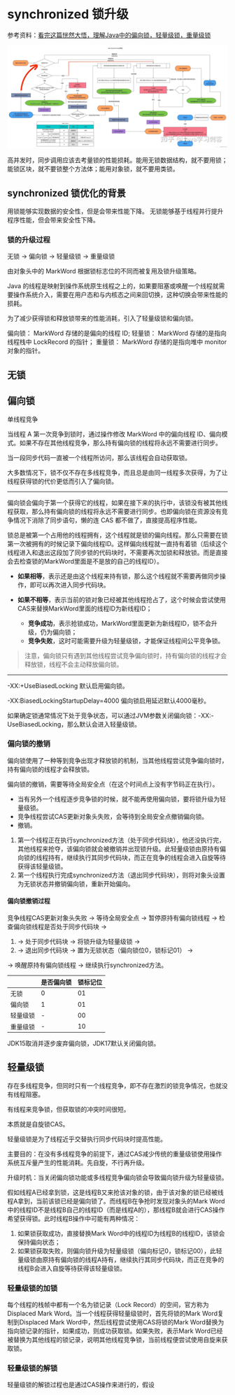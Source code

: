 # synchronized 锁升级

参考资料：[看完这篇恍然大悟，理解Java中的偏向锁，轻量级锁，重量级锁](https://zhuanlan.zhihu.com/p/571793506)

![看完这篇恍然大悟，理解Java中的偏向锁，轻量级锁，重量级锁](/imgs/JUC/v2-66ad9e336efa23c2ba1703c0224ce652_r.jpg)

高并发时，同步调用应该去考量锁的性能损耗。能用无锁数据结构，就不要用锁；能锁区块，就不要锁整个方法体；能用对象锁，就不要用类锁。

## synchronized 锁优化的背景

用锁能够实现数据的安全性，但是会带来性能下降。
无锁能够基于线程并行提升程序性能，但会带来安全性下降。

### 锁的升级过程

无锁 -> 偏向锁 -> 轻量级锁 -> 重量级锁

由对象头中的 MarkWord 根据锁标志位的不同而被复用及锁升级策略。

Java 的线程是映射到操作系统原生线程之上的，如果要阻塞或唤醒一个线程就需要操作系统介入，需要在用户态和与内核态之间来回切换，这种切换会带来性能的损耗。

为了减少获得锁和释放锁带来的性能消耗，引入了轻量级锁和偏向锁。

偏向锁： MarkWord 存储的是偏向的线程 ID;
轻量锁： MarkWord 存储的是指向线程栈中 LockRecord 的指针；
重量锁： MarkWord 存储的是指向堆中 monitor 对象的指针。

## 无锁

## 偏向锁

单线程竞争

当线程 A 第一次竞争到锁时，通过操作修改 MarkWord 中的偏向线程 ID、偏向模式。如果不存在其他线程竞争，那么持有偏向锁的线程将永远不需要进行同步。

当一段同步代码一直被一个线程所访问，那么该线程会自动获取锁。

大多数情况下，锁不仅不存在多线程竞争，而且总是由同一线程多次获得，为了让线程获得锁的代价更低而引入了偏向锁。

---

偏向锁会偏向于第一个获得它的线程，如果在接下来的执行中，该锁没有被其他线程获取，那么持有偏向锁的线程将永远不需要进行同步。也即偏向锁在资源没有竞争情况下消除了同步语句，懒的连 CAS 都不做了，直接提高程序性能。

锁总是被第一个占用他的线程拥有，这个线程就是锁的偏向线程。那么只需要在锁第一次被拥有的时候记录下偏向线程ID。这样偏向线程就一直持有着锁（后续这个线程进入和退出这段加了同步锁的代码块时，不需要再次加锁和释放锁。而是直接会去检查锁的MarkWord里面是不是放的自己的线程ID）。

- **如果相等**，表示还是由这个线程来持有锁，那么这个线程就不需要再做同步操作，即可以再次进入同步代码块。

- **如果不相等**，表示当前的锁对象已经被其他线程抢占了，这个时候会尝试使用CAS来替换MarkWord里面的线程ID为新线程ID；
  - **竞争成功**，表示抢锁成功，MarkWord里面更新为新线程ID，锁不会升级，仍为偏向锁；
  - **竞争失败**，这时可能需要升级为轻量级锁，才能保证线程间公平竞争锁。

> 注意，偏向锁只有遇到其他线程尝试竞争偏向锁时，持有偏向锁的线程才会释放锁，线程不会主动释放偏向锁。

---

-XX:+UseBiasedLocking 默认启用偏向锁。

-XX:BiasedLockingStartupDelay=4000 偏向锁启用延迟默认4000毫秒。

如果确定锁通常情况下处于竞争状态，可以通过JVM参数关闭偏向锁：-XX:-UseBiasedLocking，那么默认会进入轻量级锁。

### 偏向锁的撤销

偏向锁使用了一种等到竞争出现才释放锁的机制，当其他线程尝试竞争偏向锁时，持有偏向锁的线程才会释放锁。

偏向锁的撤销，需要等待全局安全点（在这个时间点上没有字节码正在执行）。

- 当有另外一个线程逐步竞争锁的时候，就不能再使用偏向锁，要将锁升级为轻量级锁。
- 竞争线程尝试CAS更新对象头失败，会等待到全局安全点撤销偏向锁。
- 撤销。

1. 第一个线程正在执行synchronized方法（处于同步代码块），他还没执行完，其他线程来抢夺，该偏向锁就会被撤销并出现锁升级。此轻量级锁由原持有偏向锁的线程持有，继续执行其同步代码块，而正在竞争的线程会进入自旋等待获得该轻量级锁。
2. 第一个线程执行完成synchronized方法（退出同步代码块），则将对象头设置为无锁状态并撤销偏向锁，重新开始偏向。

#### 偏向锁撤销过程

竞争线程CAS更新对象头失败 -> 等待全局安全点 -> 暂停原持有偏向锁线程 -> 检查偏向锁线程是否处于同步代码块 ->

1. -> 处于同步代码块 -> 将锁升级为轻量级锁 ->
2. -> 退出同步代码块 -> 置为无锁状态（偏向锁位0，锁标记01） ->

-> 唤醒原持有偏向锁线程 -> 继续执行synchronized方法。

| | 是否偏向锁 | 锁标记位 |
| ---- | ---- | ---- |
| 无锁 | 0 | 01 |
| 偏向锁 | 1 | 01 |
| 轻量级锁 | - | 00 |
| 重量级锁 | - | 10 |

JDK15取消并逐步废弃偏向锁，JDK17默认关闭偏向锁。

## 轻量级锁

存在多线程竞争，但同时只有一个线程竞争，即不存在激烈的锁竞争情况，也就没有线程阻塞。

有线程来竞争锁，但获取锁的冲突时间很短。

本质就是自旋锁CAS。

轻量级锁是为了线程近乎交替执行同步代码块时提高性能。

主要目的：在没有多线程竞争的前提下，通过CAS减少传统的重量级锁使用操作系统互斥量产生的性能消耗。先自旋，不行再升级。

升级时机：当关闭偏向锁功能或多线程竞争偏向锁会导致偏向锁升级为轻量级锁。

假如线程A已经拿到锁，这是线程B又来抢该对象的锁，由于该对象的锁已经被线程A拿到，当前该锁已经是偏向锁了。而线程B在争抢时发现对象头的Mark Word中的线程ID不是线程B自己的线程ID（而是线程A的），那线程B就会进行CAS操作希望获得锁。此时线程B操作中可能有两种情况：

1. 如果锁获取成功，直接替换Mark Word中的线程ID为线程B的线程ID，该锁会保持偏向状态；
2. 如果锁获取失败，则偏向锁升级为轻量级锁（偏向标记0，锁标记00），此轻量级锁由原持有偏向锁的线程A持有，继续执行其同步代码块，而正在竞争的线程B会进入自旋等待获得该轻量级锁。

### 轻量级锁的加锁

每个线程的栈帧中都有一个名为锁记录（Lock Record）的空间，官方称为Displaced Mark Word。当一个线程获得轻量级锁时，首先将锁的Mark Word复制到Displaced Mark Word中，然后线程尝试使用CAS将锁的Mark Word替换为指向锁记录的指针，如果成功，则成功获取锁。如果失败，表示Mark Word已经被替换为其他线程的锁记录，说明其他线程竞争锁，当前线程便尝试使用自旋来获取锁。

### 轻量级锁的解锁

轻量级锁的解锁过程也是通过CAS操作来进行的，假设

